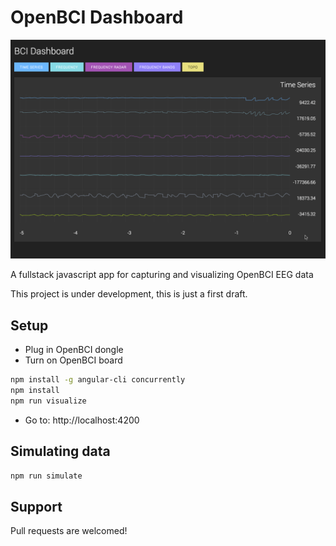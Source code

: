 # OpenBCI Dashboard

![alt text](/assets/preview3.gif "OpenBCI Dashboard Preview")

A fullstack javascript app for capturing and visualizing OpenBCI EEG data

This project is under development, this is just a first draft.

## Setup 

* Plug in OpenBCI dongle
* Turn on OpenBCI board

```bash
npm install -g angular-cli concurrently
npm install
npm run visualize
```

* Go to: http://localhost:4200

## Simulating data

```bash
npm run simulate
```

## Support

Pull requests are welcomed!


